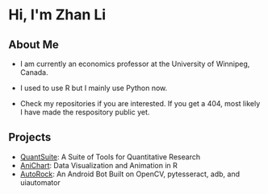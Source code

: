 <h1> Hi, I'm Zhan Li</h1>
<h2>About Me</h2>

- I am currently an economics professor at the University of Winnipeg, Canada. 

- I used to use R but I mainly  use Python now. 

- Check my repositories if you are interested. If you get a 404, most likely I have made the respository 
public yet.

<h2>Projects</h2>
<ul>
<li><a href ="https://github.com/Zhan-Li/QuantSuite" target= "_blank">QuantSuite</a>: A Suite of Tools for Quantitative Research</li>
<li><a href ="https://github.com/Zhan-Li/AniChart" target= "_blank">AniChart</a>: Data Visualization and Animation in R</li>
<li><a href ="https://github.com/Zhan-Li/AutoRock" target= "_blank">AutoRock</a>: An Android Bot Built on OpenCV, pytesseract, adb, and uiautomator</li>
</ul>